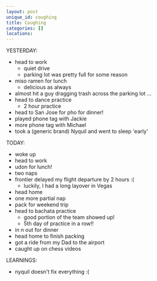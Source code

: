 ```yaml
---
layout: post
unique_id: coughing
title: Coughing
categories: []
locations: 
---
```


YESTERDAY:
* head to work
  * quiet drive
  * parking lot was pretty full for some reason
* miso ramen for lunch
  * delicious as always
* almost hit a guy dragging trash across the parking lot ...
* head to dance practice
  * 2 hour practice
* head to San Jose for pho for dinner!
* played phone tag with Jackie
* more phone tag with Michael
* took a (generic brand) Nyquil and went to sleep 'early'

TODAY:
* woke up
* head to work
* udon for lunch!
* two naps
* frontier delayed my flight departure by 2 hours :(
  * luckily, I had a long layover in Vegas
* head home
* one more partial nap
* pack for weekend trip
* head to bachata practice
  * good portion of the team showed up!
  * 5th day of practice in a row!!
* in n out for dinner
* head home to finish packing
* got a ride from my Dad to the airport
* caught up on chess videos

LEARNINGS:
* nyquil doesn't fix everything :(
